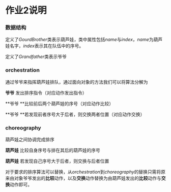 # 作业2说明

### 数据结构

定义了$GourdBrother$类表示葫芦娃，类中属性包括$name$与$index$，$name$为葫芦娃名字，$index$表示其在队伍中的序号。

定义了$Grandfather$类表示爷爷

### orchestration

通过爷爷来指挥葫芦娃排队，通过面向对象的方法我们可以将算法分解为

**爷爷** 发出排序指令（对应动作发出指令）

**爷爷 **比较前后两个葫芦娃的序号（对应动作比较）

**爷爷 **若发现前者序号大于后者，则交换两者位置（对应动作交换）

### choreography

葫芦娃之间协调完成排序

**葫芦娃** 比较自身序号与排在其后的葫芦娃的序号

**葫芦娃** 若发现自己序号大于后者，则交换与后者位置



对于要求的排序算法可以替换，从$orchestration$到$choreography$的替换只需将原来由对象爷爷发出的**比较**动作，以及**交换**动作替换为由葫芦娃发出的**比较**动作与**交换**动作即可。

